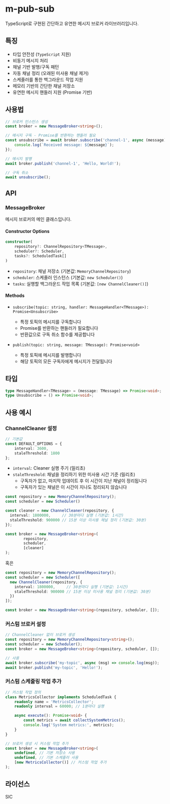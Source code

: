 # m-pub-sub

TypeScript로 구현된 간단하고 유연한 메시지 브로커 라이브러리입니다.

## 특징

- 타입 안전성 (`TypeScript` 지원)
- 비동기 메시지 처리
- 채널 기반 발행/구독 패턴
- 자동 채널 정리 (오래된 미사용 채널 제거)
- 스케줄러를 통한 백그라운드 작업 지원
- 메모리 기반의 간단한 채널 저장소
- 유연한 메시지 핸들러 지원 (Promise 기반)

## 사용법

```typescript
// 브로커 인스턴스 생성
const broker = new MessageBroker<string>();

// 메시지 구독 - Promise를 반환하는 핸들러 필요
const unsubscribe = await broker.subscribe('channel-1', async (message) => {
    console.log(`Received message: ${message}`);
});

// 메시지 발행
await broker.publish('channel-1', 'Hello, World!');

// 구독 취소
await unsubscribe();
```

## API

### MessageBroker<TMessage>

메시지 브로커의 메인 클래스입니다.

#### Constructor Options

```typescript
constructor(
    repository?: ChannelRepository<TMessage>,
    scheduler?: Scheduler,
    tasks?: ScheduledTask[]
)
```

- `repository`: 채널 저장소 (기본값: `MemoryChannelRepository`)
- `scheduler`: 스케줄러 인스턴스 (기본값: `new Scheduler()`)
- `tasks`: 실행할 백그라운드 작업 목록 (기본값: `[new ChannelCleaner()]`)

#### Methods

- `subscribe(topic: string, handler: MessageHandler<TMessage>): Promise<Unsubscribe>`
  - 특정 토픽의 메시지를 구독합니다
  - Promise를 반환하는 핸들러가 필요합니다
  - 반환값으로 구독 취소 함수를 제공합니다

- `publish(topic: string, message: TMessage): Promise<void>`
  - 특정 토픽에 메시지를 발행합니다
  - 해당 토픽의 모든 구독자에게 메시지가 전달됩니다

## 타입

```typescript
type MessageHandler<TMessage> = (message: TMessage) => Promise<void>;
type Unsubscribe = () => Promise<void>;
```

## 사용 예시

### ChannelCleaner 설정

```typescript
// 기본값
const DEFAULT_OPTIONS = {
    interval: 3600,
    staleThreshold: 1800
};
```

- `interval`: Cleaner 실행 주기 (밀리초)
- `staleThreshold`: 채널을 정리하기 위한 미사용 시간 기준 (밀리초)
  - 구독자가 없고, 마지막 업데이트 후 이 시간이 지난 채널이 정리됩니다
  - 구독자가 있는 채널은 이 시간이 지나도 정리되지 않습니다

```typescript
const repository = new MemoryChannelRepository();
const scheduler = new Scheduler()

const cleaner = new ChannelCleaner(repository, {
  interval: 1800000,     // 30분마다 실행 (기본값: 1시간)
  staleThreshold: 900000 // 15분 이상 미사용 채널 정리 (기본값: 30분)
});

const broker = new MessageBroker<string>(
        repository,
        scheduler,
        [cleaner]
);
```

혹은

```typescript
const repository = new MemoryChannelRepository();
const scheduler = new Scheduler([
  new ChannelCleaner(repository, {
    interval: 1800000,     // 30분마다 실행 (기본값: 1시간)
    staleThreshold: 900000 // 15분 이상 미사용 채널 정리 (기본값: 30분)
  })
]);

const broker = new MessageBroker<string>(repository, scheduler, []);
```

### 커스텀 브로커 설정

```typescript
// ChannelCleaner 없이 브로커 생성
const repository = new MemoryChannelRepository<string>();
const scheduler = new Scheduler();
const broker = new MessageBroker<string>(repository, scheduler, []);

// 사용
await broker.subscribe('my-topic', async (msg) => console.log(msg));
await broker.publish('my-topic', 'Hello!');
```

### 커스텀 스케줄링 작업 추가

```typescript
// 커스텀 작업 정의
class MetricsCollector implements ScheduledTask {
    readonly name = 'MetricsCollector';
    readonly interval = 60000; // 1분마다 실행

    async execute(): Promise<void> {
        const metrics = await collectSystemMetrics();
        console.log('System metrics:', metrics);
    }
}

// 브로커 생성 시 커스텀 작업 추가
const broker = new MessageBroker<string>(
    undefined, // 기본 저장소 사용
    undefined, // 기본 스케줄러 사용
    [new MetricsCollector()] // 커스텀 작업 추가
);
```

## 라이선스

SIC
